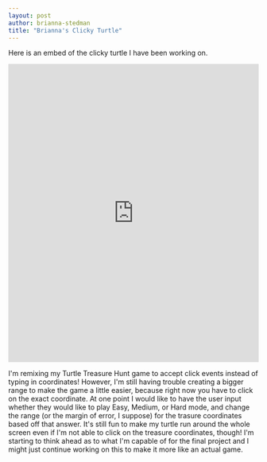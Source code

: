 ```yaml
---
layout: post
author: brianna-stedman
title: "Brianna's Clicky Turtle"
---
```


Here is an embed of the clicky turtle I have been working on. 

<iframe src="https://trinket.io/embed/python/eb0fa48177" width="100%" height="600" frameborder="0" marginwidth="0" marginheight="0" allowfullscreen></iframe>

I'm remixing my Turtle Treasure Hunt game to accept click events instead of typing in coordinates! However, I'm still having trouble creating a bigger range to make the game a little easier, because right now you have to click on the exact coordinate. At one point I would like to have the user input whether they would like to play Easy, Medium, or Hard mode, and change the range (or the margin of error, I suppose) for the trasure coordinates based off that answer. It's still fun to make my turtle run around the whole screen even if I'm not able to click on the treasure coordinates, though! I'm starting to think ahead as to what I'm capable of for the final project and I might just continue working on this to make it more like an actual game. 
